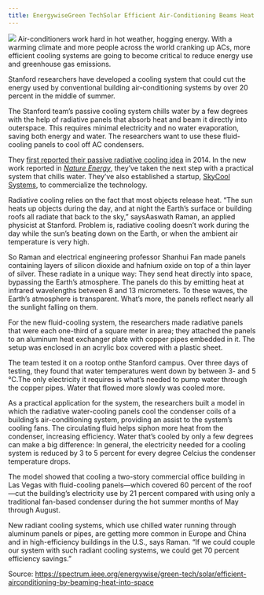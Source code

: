 ```yaml
---
title: EnergywiseGreen TechSolar Efficient Air-Conditioning Beams Heat Into Space
---
```


![](https://spectrum.ieee.org/image/Mjk0ODI0NA.jpeg)
Air-conditioners work hard in hot weather, hogging energy. With a warming climate and more people across the world cranking up ACs, more efficient cooling systems are going to become critical to reduce energy use and greenhouse gas emissions. 

 Stanford researchers have developed a cooling system that could cut the energy used by conventional building air-conditioning systems by over 20 percent in the middle of summer.

 The Stanford team’s passive cooling system chills water by a few degrees with the help of radiative panels that absorb heat and beam it directly into outerspace. This requires minimal electricity and no water evaporation, saving both energy and water. The researchers want to use these fluid-cooling panels to cool off AC condensers.

 They [first reported their passive radiative cooling idea](https://spectrum.ieee.org/tech-talk/green-tech/solar/passive-radiators-cool-by-sending-heat-straight-to-outer-space) in 2014. In the new work reported in [_Nature Energy_](http://www.nature.com/articles/doi:10.1038/nenergy.2017.143), they’ve taken the next step with a practical system that chills water. They’ve also established a startup, [SkyCool Systems](http://skycoolsystems.com/#the-future-of-cooling), to commercialize the technology.

Radiative cooling relies on the fact that most objects release heat. “The sun heats up objects during the day, and at night the Earth’s surface or building roofs all radiate that back to the sky,” saysAaswath Raman, an applied physicist at Stanford. Problem is, radiative cooling doesn’t work during the day while the sun’s beating down on the Earth, or when the ambient air temperature is very high.

So Raman and electrical engineering professor Shanhui Fan made panels containing layers of silicon dioxide and hafnium oxide on top of a thin layer of silver. These radiate in a unique way: They send heat directly into space, bypassing the Earth’s atmosphere. The panels do this by emitting heat at infrared wavelengths between 8 and 13 micrometers. To these waves, the Earth’s atmosphere is transparent. What’s more, the panels reflect nearly all the sunlight falling on them.

For the new fluid-cooling system, the researchers made radiative panels that were each one-third of a square meter in area; they attached the panels to an aluminum heat exchanger plate with copper pipes embedded in it. The setup was enclosed in an acrylic box covered with a plastic sheet.

The team tested it on a rootop onthe Stanford campus. Over three days of testing, they found that water temperatures went down by between 3- and 5 °C.The only electricity it requires is what’s needed to pump water through the copper pipes. Water that flowed more slowly was cooled more.

As a practical application for the system, the researchers built a model in which the radiative water-cooling panels cool the condenser coils of a building’s air-conditioning system, providing an assist to the system’s cooling fans. The circulating fluid helps siphon more heat from the condenser, increasing efficiency. Water that’s cooled by only a few degrees can make a big difference: In general, the electricity needed for a cooling system is reduced by 3 to 5 percent for every degree Celcius the condenser temperature drops.  

The model showed that cooling a two-story commercial office building in Las Vegas with fluid-cooling panels—which covered 60 percent of the roof—cut the building’s electricity use by 21 percent compared with using only a traditional fan-based condenser during the hot summer months of May through August.

New radiant cooling systems, which use chilled water running through aluminum panels or pipes, are getting more common in Europe and China and in high-efficiency buildings in the U.S., says Raman. “If we could couple our system with such radiant cooling systems, we could get 70 percent efficiency savings.”

Source: https://spectrum.ieee.org/energywise/green-tech/solar/efficient-airconditioning-by-beaming-heat-into-space

